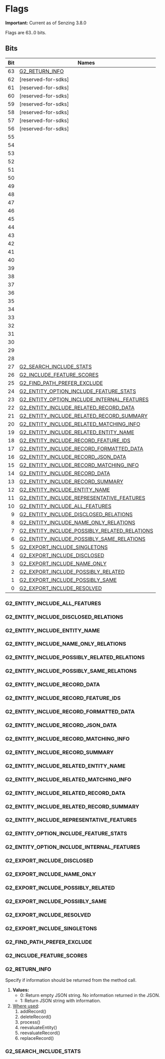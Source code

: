 # Flags

**Important:**  Current as of Senzing 3.8.0

Flags are 63..0 bits.

## Bits

| Bit | Names |
|----:|------|
|  63 | [G2_RETURN_INFO](#g2_return_info) |
|  62 | [reserved-for-sdks] |
|  61 | [reserved-for-sdks] |
|  60 | [reserved-for-sdks] |
|  59 | [reserved-for-sdks] |
|  58 | [reserved-for-sdks] |
|  57 | [reserved-for-sdks] |
|  56 | [reserved-for-sdks] |
|  55 | [](#) |
|  54 | [](#) |
|  53 | [](#) |
|  52 | [](#) |
|  51 | [](#) |
|  50 | [](#) |
|  49 | [](#) |
|  48 | [](#) |
|  47 | [](#) |
|  46 | [](#) |
|  45 | [](#) |
|  44 | [](#) |
|  43 | [](#) |
|  42 | [](#) |
|  41 | [](#) |
|  40 | [](#) |
|  39 | [](#) |
|  38 | [](#) |
|  37 | [](#) |
|  36 | [](#) |
|  35 | [](#) |
|  34 | [](#) |
|  33 | [](#) |
|  32 | [](#) |
|  31 | [](#) |
|  30 | [](#) |
|  29 | [](#) |
|  28 | [](#) |
|  27 | [G2_SEARCH_INCLUDE_STATS](#g2_search_include_stats) |
|  26 | [G2_INCLUDE_FEATURE_SCORES](#g2_include_feature_scores) |
|  25 | [G2_FIND_PATH_PREFER_EXCLUDE](#g2_find_path_prefer_exclude) |
|  24 | [G2_ENTITY_OPTION_INCLUDE_FEATURE_STATS](#g2_entity_option_include_feature_stats) |
|  23 | [G2_ENTITY_OPTION_INCLUDE_INTERNAL_FEATURES](#g2_entity_option_include_internal_features) |
|  22 | [G2_ENTITY_INCLUDE_RELATED_RECORD_DATA](#g2_entity_include_related_record_data) |
|  21 | [G2_ENTITY_INCLUDE_RELATED_RECORD_SUMMARY](#g2_entity_include_related_record_summary) |
|  20 | [G2_ENTITY_INCLUDE_RELATED_MATCHING_INFO](#g2_entity_include_related_matching_info) |
|  19 | [G2_ENTITY_INCLUDE_RELATED_ENTITY_NAME](#g2_entity_include_related_entity_name) |
|  18 | [G2_ENTITY_INCLUDE_RECORD_FEATURE_IDS](#g2_entity_include_record_feature_ids) |
|  17 | [G2_ENTITY_INCLUDE_RECORD_FORMATTED_DATA](#g2_entity_include_record_formatted_data) |
|  16 | [G2_ENTITY_INCLUDE_RECORD_JSON_DATA](#g2_entity_include_record_json_data) |
|  15 | [G2_ENTITY_INCLUDE_RECORD_MATCHING_INFO](#g2_entity_include_record_matching_info) |
|  14 | [G2_ENTITY_INCLUDE_RECORD_DATA](#g2_entity_include_record_data) |
|  13 | [G2_ENTITY_INCLUDE_RECORD_SUMMARY](#g2_entity_include_record_summary) |
|  12 | [G2_ENTITY_INCLUDE_ENTITY_NAME](#g2_entity_include_entity_name) |
|  11 | [G2_ENTITY_INCLUDE_REPRESENTATIVE_FEATURES](#g2_entity_include_representative_features) |
|  10 | [G2_ENTITY_INCLUDE_ALL_FEATURES](#g2_entity_include_all_features) |
|   9 | [G2_ENTITY_INCLUDE_DISCLOSED_RELATIONS](#g2_entity_include_disclosed_relations) |
|   8 | [G2_ENTITY_INCLUDE_NAME_ONLY_RELATIONS](#g2_entity_include_name_only_relations) |
|   7 | [G2_ENTITY_INCLUDE_POSSIBLY_RELATED_RELATIONS](#g2_entity_include_possibly_related_relations) |
|   6 | [G2_ENTITY_INCLUDE_POSSIBLY_SAME_RELATIONS](#g2_entity_include_possibly_same_relations) |
|   5 | [G2_EXPORT_INCLUDE_SINGLETONS](#g2_export_include_singletons) |
|   4 | [G2_EXPORT_INCLUDE_DISCLOSED](#g2_export_include_disclosed) |
|   3 | [G2_EXPORT_INCLUDE_NAME_ONLY](#g2_export_include_name_only) |
|   2 | [G2_EXPORT_INCLUDE_POSSIBLY_RELATED](#g2_export_include_possibly_related) |
|   1 | [G2_EXPORT_INCLUDE_POSSIBLY_SAME](#g2_export_include_possibly_same) |
|   0 | [G2_EXPORT_INCLUDE_RESOLVED](#g2_export_include_resolved) |

### G2_ENTITY_INCLUDE_ALL_FEATURES

### G2_ENTITY_INCLUDE_DISCLOSED_RELATIONS

### G2_ENTITY_INCLUDE_ENTITY_NAME

### G2_ENTITY_INCLUDE_NAME_ONLY_RELATIONS

### G2_ENTITY_INCLUDE_POSSIBLY_RELATED_RELATIONS

### G2_ENTITY_INCLUDE_POSSIBLY_SAME_RELATIONS

### G2_ENTITY_INCLUDE_RECORD_DATA

### G2_ENTITY_INCLUDE_RECORD_FEATURE_IDS

### G2_ENTITY_INCLUDE_RECORD_FORMATTED_DATA

### G2_ENTITY_INCLUDE_RECORD_JSON_DATA

### G2_ENTITY_INCLUDE_RECORD_MATCHING_INFO

### G2_ENTITY_INCLUDE_RECORD_SUMMARY

### G2_ENTITY_INCLUDE_RELATED_ENTITY_NAME

### G2_ENTITY_INCLUDE_RELATED_MATCHING_INFO

### G2_ENTITY_INCLUDE_RELATED_RECORD_DATA

### G2_ENTITY_INCLUDE_RELATED_RECORD_SUMMARY

### G2_ENTITY_INCLUDE_REPRESENTATIVE_FEATURES

### G2_ENTITY_OPTION_INCLUDE_FEATURE_STATS

### G2_ENTITY_OPTION_INCLUDE_INTERNAL_FEATURES

### G2_EXPORT_INCLUDE_DISCLOSED

### G2_EXPORT_INCLUDE_NAME_ONLY

### G2_EXPORT_INCLUDE_POSSIBLY_RELATED

### G2_EXPORT_INCLUDE_POSSIBLY_SAME

### G2_EXPORT_INCLUDE_RESOLVED

### G2_EXPORT_INCLUDE_SINGLETONS

### G2_FIND_PATH_PREFER_EXCLUDE

### G2_INCLUDE_FEATURE_SCORES

### G2_RETURN_INFO

Specify if information should be returned from the method call.

1. **Values:**
    - 0: Return empty JSON string.  No information returned in the JSON.
    - 1: Return JSON string with information.
1. [Where used](https://github.com/search?q=org%3Asenzing-garage+RETURN_INFO&type=code):
    1. addRecord()
    1. deleteRecord()
    1. process()
    1. reevaluateEntity()
    1. reevaluateRecord()
    1. replaceRecord()

### G2_SEARCH_INCLUDE_STATS
